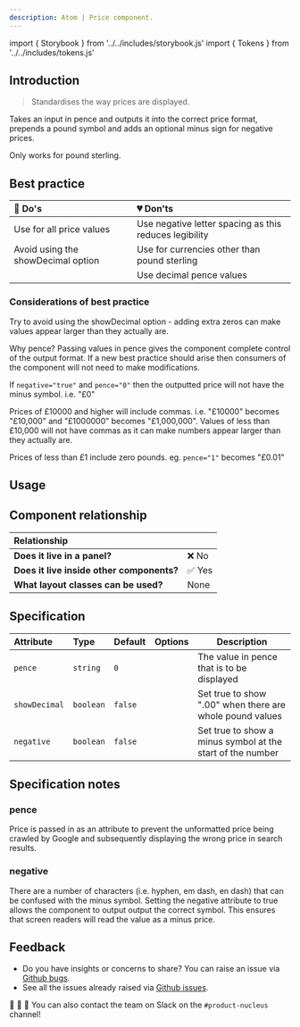 ```yaml
---
description: Atom | Price component.
---
```


import { Storybook } from '../../includes/storybook.js'
import { Tokens } from '../../includes/tokens.js'

## Introduction

> Standardises the way prices are displayed.

Takes an input in pence and outputs it into the correct price format, prepends a pound symbol and adds an optional minus sign for negative prices.

Only works for pound sterling.

## Best practice

| 💚 Do's | 💔 Don'ts |
| :---  | :---  |
| Use for all price values | Use negative letter spacing as this reduces legibility |
| Avoid using the showDecimal option | Use for currencies other than pound sterling |
|  | Use decimal pence values |

### Considerations of best practice

Try to avoid using the showDecimal option - adding extra zeros can make values appear larger than they actually are.

Why pence? Passing values in pence gives the component complete control of the output format. If a new best practice should arise then consumers of the component will not need to make modifications.

If `negative="true"` and  `pence="0"` then the outputted price will not have the minus symbol. i.e. "£0"

Prices of £10000 and higher will include commas. i.e. "£10000" becomes "£10,000" and "£1000000" becomes "£1,000,000". Values of less than £10,000 will not have commas as it can make numbers appear larger than they actually are.

Prices of less than £1 include zero pounds. eg. `pence="1"` becomes "£0.01"

## Usage

<Storybook story="components-ns-price--standard"></Storybook>

## Component relationship

| **Relationship**|  |
| :---  | :--- |
| **Does it live in a panel?** | ❌ No |
| **Does it live inside other components?** | ✅ Yes |
| **What layout classes can be used?** | None |

## Specification

| Attribute | Type | Default | Options | Description |
| :--- | :--- | :--- | :--- |-------------|
| `pence` | `string` | `0` | | The value in pence that is to be displayed |
| `showDecimal` | `boolean` | `false` | | Set true to show ".00" when there are whole pound values |
| `negative` | `boolean` | `false` | | Set true to show a minus symbol at the start of the number |

## Specification notes

### pence

Price is passed in as an attribute to prevent the unformatted price being crawled by Google and subsequently displaying the wrong price in search results.

### negative

There are a number of characters (i.e. hyphen, em dash, en dash) that can be confused with the minus symbol. Setting the negative attribute to true allows the component to output output the correct symbol. This ensures that screen readers will read the value as a minus price.

<Tokens component="price"></Tokens>

## Feedback

* Do you have insights or concerns to share? You can raise an issue via [Github bugs](https://github.com/ConnectedHomes/nucleus/issues/new?assignees=&labels=Bug&template=a--bug-report.md&title=[bug]%20[ns-price]).
* See all the issues already raised via [Github issues](https://github.com/connectedHomes/nucleus/issues?utf8=%E2%9C%93&q=is%3Aopen+is%3Aissue+label%3ABug+[ns-price]).

💩 🎉 🦄 You can also contact the team on Slack on the `#product-nucleus` channel!
